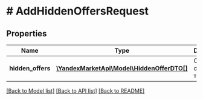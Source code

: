 # # AddHiddenOffersRequest

## Properties

Name | Type | Description | Notes
------------ | ------------- | ------------- | -------------
**hidden_offers** | [**\YandexMarketApi\Model\HiddenOfferDTO[]**](HiddenOfferDTO.md) | Список скрытых товаров. |

[[Back to Model list]](../../README.md#models) [[Back to API list]](../../README.md#endpoints) [[Back to README]](../../README.md)
